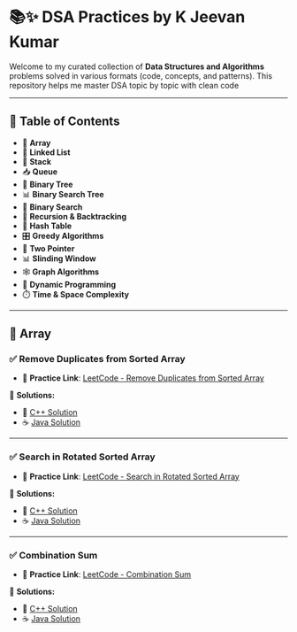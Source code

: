 # 📚✨ DSA Practices by K Jeevan Kumar

Welcome to my curated collection of **Data Structures and Algorithms** problems solved in various formats (code, concepts, and patterns). This repository helps me master DSA topic by topic with clean code

---

## 📌 Table of Contents

- 🔢 **Array**
- 🔗 **Linked List**
- 🧮 **Stack**
- 📥 **Queue**
- 🌲 **Binary Tree**
- 📊 **Binary Search Tree**
- 🎯 **Binary Search**
- 🧠 **Recursion & Backtracking**
- 🧩 **Hash Table**
- 🎛️ **Greedy Algorithms**
- 🔁 **Two Pointer**
- 📊 **Slinding Window**
- 🕸️ **Graph Algorithms**
- 🔄 **Dynamic Programming**
- ⏱️ **Time & Space Complexity**


---

## 🔢 Array

### ✅ Remove Duplicates from Sorted Array

- 🔗 **Practice Link**: [LeetCode - Remove Duplicates from Sorted Array](https://leetcode.com/problems/remove-duplicates-from-sorted-array/)

📂 **Solutions:**
- 🧾 [C++ Solution](https://github.com/jeevankumar812/DSA-Problems---Jeevan/blob/main/Leetcode/C%2B%2B/Array/removeDuplicates.cpp)
- ☕ [Java Solution](https://github.com/jeevankumar812/DSA-Problems---Jeevan/blob/main/Leetcode/Java/Array/removeDuplicates.java)

---

### ✅ Search in Rotated Sorted Array

- 🔗 **Practice Link**: [LeetCode - Search in Rotated Sorted Array](https://leetcode.com/problems/search-in-rotated-sorted-array/description/?envType=problem-list-v2&envId=array)

📂 **Solutions:**
- 🧾 [C++ Solution](https://github.com/jeevankumar812/DSA-Problems---Jeevan/blob/main/Leetcode/C%2B%2B/Array/search.cpp)
- ☕ [Java Solution](https://github.com/jeevankumar812/DSA-Problems---Jeevan/blob/main/Leetcode/Java/Array/search.java)
  
---
### ✅ Combination Sum
- 🔗 **Practice Link**: [LeetCode - Combination Sum](https://leetcode.com/problems/combination-sum/description/?envType=problem-list-v2&envId=array)

📂 **Solutions:**
- 🧾 [C++ Solution](https://github.com/jeevankumar812/DSA-Practice---Jeevan/blob/main/Leetcode/C%2B%2B/Array/combinationsum.cpp)
- ☕ [Java Solution]()
  

